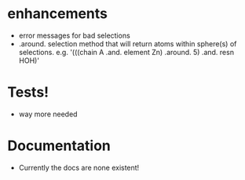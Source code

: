 # enhancements
* error messages for bad selections
* .around. selection method that will return atoms within sphere(s) of selections. e.g. '(((chain A .and. element Zn) .around. 5) .and. resn HOH)'
    

# Tests!
* way more needed

# Documentation
* Currently the docs are none existent! 


